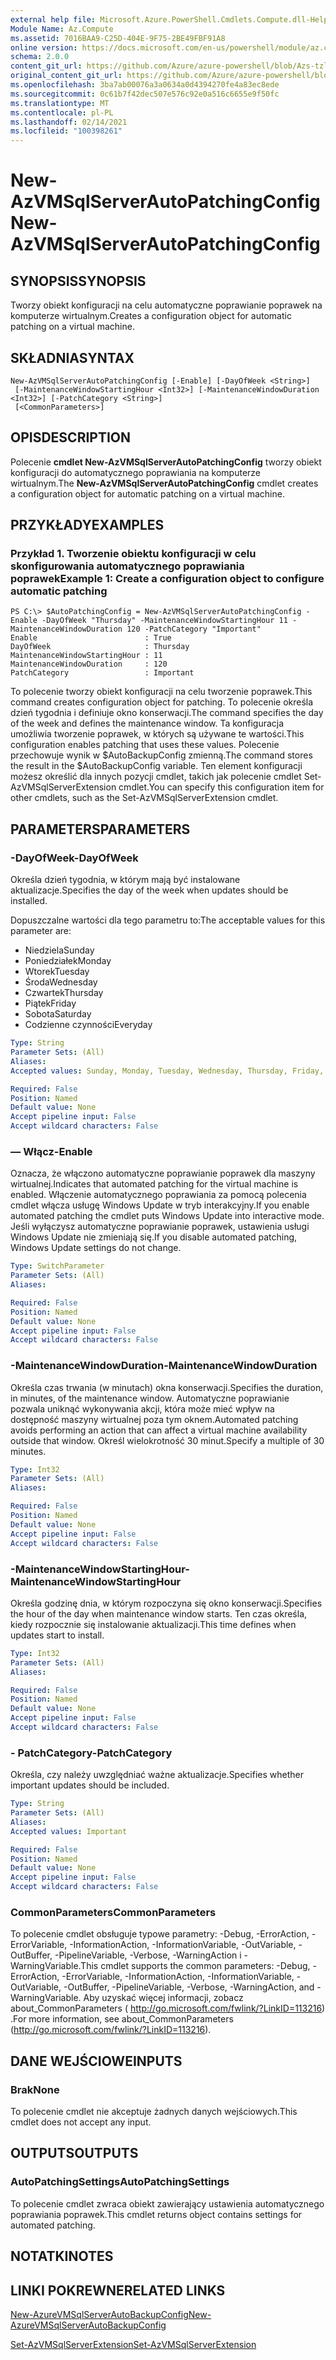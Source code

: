 ```yaml
---
external help file: Microsoft.Azure.PowerShell.Cmdlets.Compute.dll-Help-Help.xml
Module Name: Az.Compute
ms.assetid: 7016BAA9-C25D-404E-9F75-2BE49FBF91A8
online version: https://docs.microsoft.com/en-us/powershell/module/az.compute/new-azvmsqlserverautopatchingconfig
schema: 2.0.0
content_git_url: https://github.com/Azure/azure-powershell/blob/Azs-tzl/src/Compute/Compute/help/New-AzVMSqlServerAutoPatchingConfig.md
original_content_git_url: https://github.com/Azure/azure-powershell/blob/Azs-tzl/src/Compute/Compute/help/New-AzVMSqlServerAutoPatchingConfig.md
ms.openlocfilehash: 3ba7ab00076a3a0634a0d4394270fe4a83ec8ede
ms.sourcegitcommit: 0c61b7f42dec507e576c92e0a516c6655e9f50fc
ms.translationtype: MT
ms.contentlocale: pl-PL
ms.lasthandoff: 02/14/2021
ms.locfileid: "100398261"
---
```

# <span data-ttu-id="798d8-101">New-AzVMSqlServerAutoPatchingConfig</span><span class="sxs-lookup"><span data-stu-id="798d8-101">New-AzVMSqlServerAutoPatchingConfig</span></span>

## <span data-ttu-id="798d8-102">SYNOPSIS</span><span class="sxs-lookup"><span data-stu-id="798d8-102">SYNOPSIS</span></span>
<span data-ttu-id="798d8-103">Tworzy obiekt konfiguracji na celu automatyczne poprawianie poprawek na komputerze wirtualnym.</span><span class="sxs-lookup"><span data-stu-id="798d8-103">Creates a configuration object for automatic patching on a virtual machine.</span></span>

## <span data-ttu-id="798d8-104">SKŁADNIA</span><span class="sxs-lookup"><span data-stu-id="798d8-104">SYNTAX</span></span>

```
New-AzVMSqlServerAutoPatchingConfig [-Enable] [-DayOfWeek <String>]
 [-MaintenanceWindowStartingHour <Int32>] [-MaintenanceWindowDuration <Int32>] [-PatchCategory <String>]
 [<CommonParameters>]
```

## <span data-ttu-id="798d8-105">OPIS</span><span class="sxs-lookup"><span data-stu-id="798d8-105">DESCRIPTION</span></span>
<span data-ttu-id="798d8-106">Polecenie **cmdlet New-AzVMSqlServerAutoPatchingConfig** tworzy obiekt konfiguracji do automatycznego poprawiania na komputerze wirtualnym.</span><span class="sxs-lookup"><span data-stu-id="798d8-106">The **New-AzVMSqlServerAutoPatchingConfig** cmdlet creates a configuration object for automatic patching on a virtual machine.</span></span>

## <span data-ttu-id="798d8-107">PRZYKŁADY</span><span class="sxs-lookup"><span data-stu-id="798d8-107">EXAMPLES</span></span>

### <span data-ttu-id="798d8-108">Przykład 1. Tworzenie obiektu konfiguracji w celu skonfigurowania automatycznego poprawiania poprawek</span><span class="sxs-lookup"><span data-stu-id="798d8-108">Example 1: Create a configuration object to configure automatic patching</span></span>
```
PS C:\> $AutoPatchingConfig = New-AzVMSqlServerAutoPatchingConfig -Enable -DayOfWeek "Thursday" -MaintenanceWindowStartingHour 11 -MaintenanceWindowDuration 120 -PatchCategory "Important"
Enable                        : True
DayOfWeek                     : Thursday
MaintenanceWindowStartingHour : 11
MaintenanceWindowDuration     : 120
PatchCategory                 : Important
```

<span data-ttu-id="798d8-109">To polecenie tworzy obiekt konfiguracji na celu tworzenie poprawek.</span><span class="sxs-lookup"><span data-stu-id="798d8-109">This command creates configuration object for patching.</span></span>
<span data-ttu-id="798d8-110">To polecenie określa dzień tygodnia i definiuje okno konserwacji.</span><span class="sxs-lookup"><span data-stu-id="798d8-110">The command specifies the day of the week and defines the maintenance window.</span></span>
<span data-ttu-id="798d8-111">Ta konfiguracja umożliwia tworzenie poprawek, w których są używane te wartości.</span><span class="sxs-lookup"><span data-stu-id="798d8-111">This configuration enables patching that uses these values.</span></span>
<span data-ttu-id="798d8-112">Polecenie przechowuje wynik w $AutoBackupConfig zmienną.</span><span class="sxs-lookup"><span data-stu-id="798d8-112">The command stores the result in the $AutoBackupConfig variable.</span></span>
<span data-ttu-id="798d8-113">Ten element konfiguracji możesz określić dla innych pozycji cmdlet, takich jak polecenie cmdlet Set-AzVMSqlServerExtension cmdlet.</span><span class="sxs-lookup"><span data-stu-id="798d8-113">You can specify this configuration item for other cmdlets, such as the Set-AzVMSqlServerExtension cmdlet.</span></span>

## <span data-ttu-id="798d8-114">PARAMETERS</span><span class="sxs-lookup"><span data-stu-id="798d8-114">PARAMETERS</span></span>

### <span data-ttu-id="798d8-115">-DayOfWeek</span><span class="sxs-lookup"><span data-stu-id="798d8-115">-DayOfWeek</span></span>
<span data-ttu-id="798d8-116">Określa dzień tygodnia, w którym mają być instalowane aktualizacje.</span><span class="sxs-lookup"><span data-stu-id="798d8-116">Specifies the day of the week when updates should be installed.</span></span>

<span data-ttu-id="798d8-117">Dopuszczalne wartości dla tego parametru to:</span><span class="sxs-lookup"><span data-stu-id="798d8-117">The acceptable values for this parameter are:</span></span>

- <span data-ttu-id="798d8-118">Niedziela</span><span class="sxs-lookup"><span data-stu-id="798d8-118">Sunday</span></span>
- <span data-ttu-id="798d8-119">Poniedziałek</span><span class="sxs-lookup"><span data-stu-id="798d8-119">Monday</span></span>
- <span data-ttu-id="798d8-120">Wtorek</span><span class="sxs-lookup"><span data-stu-id="798d8-120">Tuesday</span></span>
- <span data-ttu-id="798d8-121">Środa</span><span class="sxs-lookup"><span data-stu-id="798d8-121">Wednesday</span></span>
- <span data-ttu-id="798d8-122">Czwartek</span><span class="sxs-lookup"><span data-stu-id="798d8-122">Thursday</span></span>
- <span data-ttu-id="798d8-123">Piątek</span><span class="sxs-lookup"><span data-stu-id="798d8-123">Friday</span></span>
- <span data-ttu-id="798d8-124">Sobota</span><span class="sxs-lookup"><span data-stu-id="798d8-124">Saturday</span></span>
- <span data-ttu-id="798d8-125">Codzienne czynności</span><span class="sxs-lookup"><span data-stu-id="798d8-125">Everyday</span></span>

```yaml
Type: String
Parameter Sets: (All)
Aliases:
Accepted values: Sunday, Monday, Tuesday, Wednesday, Thursday, Friday, Saturday, Everyday

Required: False
Position: Named
Default value: None
Accept pipeline input: False
Accept wildcard characters: False
```

### <span data-ttu-id="798d8-126">— Włącz</span><span class="sxs-lookup"><span data-stu-id="798d8-126">-Enable</span></span>
<span data-ttu-id="798d8-127">Oznacza, że włączono automatyczne poprawianie poprawek dla maszyny wirtualnej.</span><span class="sxs-lookup"><span data-stu-id="798d8-127">Indicates that automated patching for the virtual machine is enabled.</span></span>
<span data-ttu-id="798d8-128">Włączenie automatycznego poprawiania za pomocą polecenia cmdlet włącza usługę Windows Update w tryb interakcyjny.</span><span class="sxs-lookup"><span data-stu-id="798d8-128">If you enable automated patching the cmdlet puts Windows Update into interactive mode.</span></span>
<span data-ttu-id="798d8-129">Jeśli wyłączysz automatyczne poprawianie poprawek, ustawienia usługi Windows Update nie zmieniają się.</span><span class="sxs-lookup"><span data-stu-id="798d8-129">If you disable automated patching, Windows Update settings do not change.</span></span>

```yaml
Type: SwitchParameter
Parameter Sets: (All)
Aliases:

Required: False
Position: Named
Default value: None
Accept pipeline input: False
Accept wildcard characters: False
```

### <span data-ttu-id="798d8-130">-MaintenanceWindowDuration</span><span class="sxs-lookup"><span data-stu-id="798d8-130">-MaintenanceWindowDuration</span></span>
<span data-ttu-id="798d8-131">Określa czas trwania (w minutach) okna konserwacji.</span><span class="sxs-lookup"><span data-stu-id="798d8-131">Specifies the duration, in minutes, of the maintenance window.</span></span>
<span data-ttu-id="798d8-132">Automatyczne poprawianie pozwala uniknąć wykonywania akcji, która może mieć wpływ na dostępność maszyny wirtualnej poza tym oknem.</span><span class="sxs-lookup"><span data-stu-id="798d8-132">Automated patching avoids performing an action that can affect a virtual machine availability outside that window.</span></span>
<span data-ttu-id="798d8-133">Określ wielokrotność 30 minut.</span><span class="sxs-lookup"><span data-stu-id="798d8-133">Specify a multiple of 30 minutes.</span></span>

```yaml
Type: Int32
Parameter Sets: (All)
Aliases:

Required: False
Position: Named
Default value: None
Accept pipeline input: False
Accept wildcard characters: False
```

### <span data-ttu-id="798d8-134">-MaintenanceWindowStartingHour</span><span class="sxs-lookup"><span data-stu-id="798d8-134">-MaintenanceWindowStartingHour</span></span>
<span data-ttu-id="798d8-135">Określa godzinę dnia, w którym rozpoczyna się okno konserwacji.</span><span class="sxs-lookup"><span data-stu-id="798d8-135">Specifies the hour of the day when maintenance window starts.</span></span>
<span data-ttu-id="798d8-136">Ten czas określa, kiedy rozpocznie się instalowanie aktualizacji.</span><span class="sxs-lookup"><span data-stu-id="798d8-136">This time defines when updates start to install.</span></span>

```yaml
Type: Int32
Parameter Sets: (All)
Aliases:

Required: False
Position: Named
Default value: None
Accept pipeline input: False
Accept wildcard characters: False
```

### <span data-ttu-id="798d8-137">- PatchCategory</span><span class="sxs-lookup"><span data-stu-id="798d8-137">-PatchCategory</span></span>
<span data-ttu-id="798d8-138">Określa, czy należy uwzględniać ważne aktualizacje.</span><span class="sxs-lookup"><span data-stu-id="798d8-138">Specifies whether important updates should be included.</span></span>

```yaml
Type: String
Parameter Sets: (All)
Aliases:
Accepted values: Important

Required: False
Position: Named
Default value: None
Accept pipeline input: False
Accept wildcard characters: False
```

### <span data-ttu-id="798d8-139">CommonParameters</span><span class="sxs-lookup"><span data-stu-id="798d8-139">CommonParameters</span></span>
<span data-ttu-id="798d8-140">To polecenie cmdlet obsługuje typowe parametry: -Debug, -ErrorAction, -ErrorVariable, -InformationAction, -InformationVariable, -OutVariable, -OutBuffer, -PipelineVariable, -Verbose, -WarningAction i -WarningVariable.</span><span class="sxs-lookup"><span data-stu-id="798d8-140">This cmdlet supports the common parameters: -Debug, -ErrorAction, -ErrorVariable, -InformationAction, -InformationVariable, -OutVariable, -OutBuffer, -PipelineVariable, -Verbose, -WarningAction, and -WarningVariable.</span></span> <span data-ttu-id="798d8-141">Aby uzyskać więcej informacji, zobacz about_CommonParameters ( http://go.microsoft.com/fwlink/?LinkID=113216) .</span><span class="sxs-lookup"><span data-stu-id="798d8-141">For more information, see about_CommonParameters (http://go.microsoft.com/fwlink/?LinkID=113216).</span></span>

## <span data-ttu-id="798d8-142">DANE WEJŚCIOWE</span><span class="sxs-lookup"><span data-stu-id="798d8-142">INPUTS</span></span>

### <span data-ttu-id="798d8-143">Brak</span><span class="sxs-lookup"><span data-stu-id="798d8-143">None</span></span>
<span data-ttu-id="798d8-144">To polecenie cmdlet nie akceptuje żadnych danych wejściowych.</span><span class="sxs-lookup"><span data-stu-id="798d8-144">This cmdlet does not accept any input.</span></span>

## <span data-ttu-id="798d8-145">OUTPUTS</span><span class="sxs-lookup"><span data-stu-id="798d8-145">OUTPUTS</span></span>

### <span data-ttu-id="798d8-146">AutoPatchingSettings</span><span class="sxs-lookup"><span data-stu-id="798d8-146">AutoPatchingSettings</span></span>
<span data-ttu-id="798d8-147">To polecenie cmdlet zwraca obiekt zawierający ustawienia automatycznego poprawiania poprawek.</span><span class="sxs-lookup"><span data-stu-id="798d8-147">This cmdlet returns object contains settings for automated patching.</span></span>

## <span data-ttu-id="798d8-148">NOTATKI</span><span class="sxs-lookup"><span data-stu-id="798d8-148">NOTES</span></span>

## <span data-ttu-id="798d8-149">LINKI POKREWNE</span><span class="sxs-lookup"><span data-stu-id="798d8-149">RELATED LINKS</span></span>

[<span data-ttu-id="798d8-150">New-AzureVMSqlServerAutoBackupConfig</span><span class="sxs-lookup"><span data-stu-id="798d8-150">New-AzureVMSqlServerAutoBackupConfig</span></span>](./New-AzVMSqlServerAutoBackupConfig.md)

[<span data-ttu-id="798d8-151">Set-AzVMSqlServerExtension</span><span class="sxs-lookup"><span data-stu-id="798d8-151">Set-AzVMSqlServerExtension</span></span>](./Set-AzVMSqlServerExtension.md)


